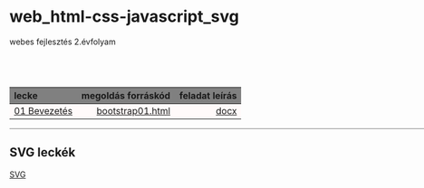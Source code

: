 # web_html-css-javascript_svg

webes fejlesztés 2.évfolyam

<style>
.heatMap {
    width: 960%;
    text-align: center;
    border-bottom: 1px solid gray;
}
    
.heatMap th {
    background: grey;
    word-wrap: break-word;
    text-align: center;
}

.heatMap tr { background: snow; }

</style>

<div class="heatMap">
  
## Bootstrap

| lecke | megoldás forráskód | feladat leírás|
|:--- | ---: | ---:|
| [01 Bevezetés](Bootstrap/01%2Bevezetes/Proba/bootstrap01.html) | [bootstrap01.html](https://github.com/b6sics/web_html-css-javascript_svg/blob/master/Bootstrap/01%20Bevezetes/Proba/bootstrap01.html) | [docx](Bootstrap/01%2Bevezetes/bootstrap01%2Bevezetes.docx) |
  
</div>

## SVG leckék

[SVG](SVG-2020-02-06)


